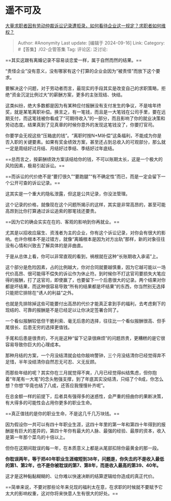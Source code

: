 # 遥不可及
[大量求职者因有劳动仲裁诉讼记录遭拒录，如何看待企业这一规定？求职者如何维权？](https://www.zhihu.com/question/667029889/answer/3626671545)

> Author: #Anonymity
> Last update: [编辑于 2024-09-16]
> Link:
> Category: #【答集】/02-企管答集 
> Tag: 
> 评论区:
> 泛讨论:

==其实这跟有离婚记录不容易谈恋爱一样，属于自然而然的结果。==

“责怪企业”没有意义，没有哪家有这个打算的企业会因为“被责怪”而放下这个要求。

要解决这个问题，对于劳动者而言，最现实的手段其实是改变自己的求职策略，拒绝“资金沉淀比例过大”的薪酬方案，更多的主张现结、快结。

这类纠纷，绝大多数都是因为有某种应付报酬没有支付发生的争议，不是啥年终奖，就是某笔离职补偿。换言之，有一笔钱，而且是一大笔钱在公司手里，要在远期支付，而这笔钱被你看成了“可期待收入”的一部分，而且影响了你的就业决策和劳动态度。结果真到了见真章的时候你意外的发现这笔钱没了，你要打官司。

你要学会无视这些“压箱底的钱”。“离职时按N+M补偿”这条福利，不能成为你是否入职的关键要素。如果有奖金绩效方案，甚至还占到总收入的可观部分，那么就一定是周结好过月结、月结好过季结、季结好过年底结。

==总而言之，按薪酬绩效方案该结给你的钱，不可以账期太长，这是一个极大的风险因素，极易引起诉讼。==

==而诉讼的代价绝不是“要打很久”“要跑腿”“有不确定性”而已，而是一定会留下一个公开可查的诉讼记录。==

这其实是一个重大的隐私泄露，但这是公共记录，你没法管理。

这个记录的价格，就像现在这个问题所揭示的这样，其实是非常高昂的，甚至可能高昂到比你打算通过诉讼追索的那笔钱还要贵。

==因为它的确会实实在在的、客观的影响到你再就业。==

尤其是以招收应届生、资浅者为主的企业，你有这个诉讼记录，对你会有很大的影响。也许你根本不是过错方，就像“离婚根本是因为对方出轨”那样，新的对象往往没有心情和兴致去了解具体的是非曲直。

于是从总体上看，你可以非常直观的看到，祸根就在这种“长账期收入承诺”上。

这个部分是危险因素，占的比例越大，你对合同就要越慎重，因为它越可能以一场代价高昂、很可能得不偿失的诉讼作为休止符。到时候你不打这官司要损失大笔应得的报酬，打了这官司，即使赢了，也要留下一个后患很大的记录。两个结果对你都是坏结果，而这种很容易导致“所有的结果都是坏结果”的东西，你当然别无选择只能把它排除在“诱人的利益”之外。

也就是先排除掉这些可能要付出高昂的代价才能真正拿到手的福利，去考虑剩下的现结的、可靠的报酬是不是已经足以让你决定签署合同了。

一个看似报酬较低但干脆利索、毫无后患的选择，往往比一个看似报酬很高、但手尾很长、后患无穷的选择更值钱。

手尾和后患是很贵的，不光是这种“留下记录很麻烦”的问题昂贵，更糟糕的是它很容易导致你巨大的心理成本。

那种月结的方案，一个月没结清就会给你敲响警钟，三个月没结清你已经觉得弃不足惜，半年没结清你自然忍无可忍、义无反顾。

而那些年结的呢？其实你在三月就觉得不爽，八月已经觉得纠结焦虑，但你抱着“年尾有一大笔”的念头勉强支撑，到了年底其实没结清，只结了个8成，你怎么想？你想“毕竟也结了八成，还答应我慢慢补齐呢”。

在总金额一样的前提下，后者具有强得多的迷惑性，会严重的扭曲你的果断决策，有大得多的可能性会占用你更多的职业生命。

==真正值钱的是你的职业生命，不是这几千几万块钱。==

因为假设你一共可以有四十年职业生涯，这四十年里的第一年和第四十年得到的报酬是有巨大的差异的，第四十年你有最大的人脉、最强的经验、最厚的资本，收入是第一年那个菜鸟的十倍以上。

但你在这期间耽误的每一年，在本质意义上都是从尾部扣除你最黄金的那一段。

**你耽误两年，等于把40年职业生涯缩短到38年，问题是，你失去的不是收入最低的第1、第2年，也不是你被耽误的第7、第8年，而是收入最高的第39、40年。**

这才是这种黏黏糊糊的、让你难以快速决断的结算逻辑给你造成的真正代价。

==简单来说，不要对那些论年来兑现的福利太在意，在求职的时候就不要赋予它太大的影响权重，这对你将来快意人生有很大的好处。==